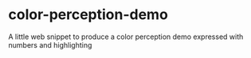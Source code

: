 # color-perception-demo
A little web snippet to produce a color perception demo expressed with numbers and highlighting
